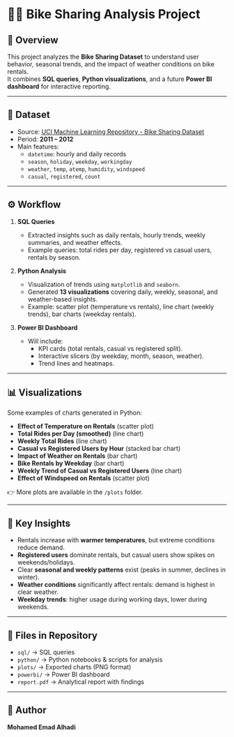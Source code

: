 # 🚴‍♂️ Bike Sharing Analysis Project

## 📌 Overview
This project analyzes the **Bike Sharing Dataset** to understand user behavior, seasonal trends, and the impact of weather conditions on bike rentals.  
It combines **SQL queries**, **Python visualizations**, and a future **Power BI dashboard** for interactive reporting.

---

## 📂 Dataset
- Source: [UCI Machine Learning Repository - Bike Sharing Dataset](https://archive.ics.uci.edu/ml/datasets/Bike+Sharing+Dataset)  
- Period: **2011 – 2012**  
- Main features:  
  - `datetime`: hourly and daily records  
  - `season`, `holiday`, `weekday`, `workingday`  
  - `weather`, `temp`, `atemp`, `humidity`, `windspeed`  
  - `casual`, `registered`, `count`

---

## ⚙️ Workflow
1. **SQL Queries**  
   - Extracted insights such as daily rentals, hourly trends, weekly summaries, and weather effects.  
   - Example queries: total rides per day, registered vs casual users, rentals by season.

2. **Python Analysis**  
   - Visualization of trends using `matplotlib` and `seaborn`.  
   - Generated **13 visualizations** covering daily, weekly, seasonal, and weather-based insights.  
   - Example: scatter plot (temperature vs rentals), line chart (weekly trends), bar charts (weekday rentals).

3. **Power BI Dashboard**   
   - Will include:  
     - KPI cards (total rentals, casual vs registered split).  
     - Interactive slicers (by weekday, month, season, weather).  
     - Trend lines and heatmaps.  

---

## 📊 Visualizations
Some examples of charts generated in Python:  

- **Effect of Temperature on Rentals** (scatter plot)  
- **Total Rides per Day (smoothed)** (line chart)  
- **Weekly Total Rides** (line chart)  
- **Casual vs Registered Users by Hour** (stacked bar chart)  
- **Impact of Weather on Rentals** (bar chart)  
- **Bike Rentals by Weekday** (bar chart)  
- **Weekly Trend of Casual vs Registered Users** (line chart)  
- **Effect of Windspeed on Rentals** (scatter plot)  

👉 More plots are available in the `/plots` folder.

---

## 📑 Key Insights
- Rentals increase with **warmer temperatures**, but extreme conditions reduce demand.  
- **Registered users** dominate rentals, but casual users show spikes on weekends/holidays.  
- Clear **seasonal and weekly patterns** exist (peaks in summer, declines in winter).  
- **Weather conditions** significantly affect rentals: demand is highest in clear weather.  
- **Weekday trends**: higher usage during working days, lower during weekends.

---

## 📌 Files in Repository 
- `sql/` → SQL queries  
- `python/` → Python notebooks & scripts for analysis  
- `plots/` → Exported charts (PNG format)  
- `powerbi/` → Power BI dashboard  
- `report.pdf` → Analytical report with findings  

---

## 📝 Author
**Mohamed Emad Alhadi**  
